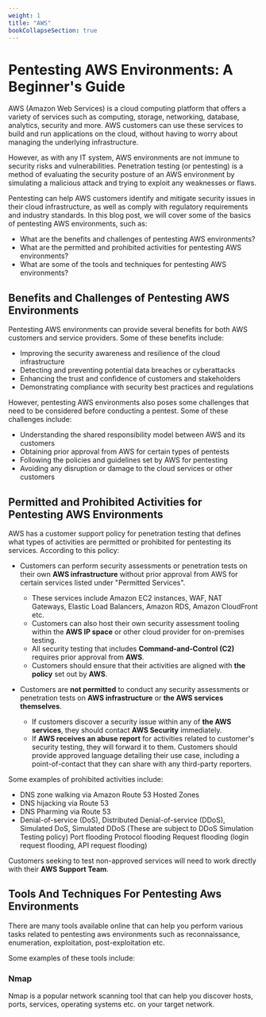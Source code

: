 ```yaml
---
weight: 1
title: "AWS"
bookCollapseSection: true
---
```


# Pentesting AWS Environments: A Beginner's Guide

AWS (Amazon Web Services) is a cloud computing platform that offers a variety of services such as computing, storage, networking, database, analytics, security and more. AWS customers can use these services to build and run applications on the cloud, without having to worry about managing the underlying infrastructure.

However, as with any IT system, AWS environments are not immune to security risks and vulnerabilities. Penetration testing (or pentesting) is a method of evaluating the security posture of an AWS environment by simulating a malicious attack and trying to exploit any weaknesses or flaws.

Pentesting can help AWS customers identify and mitigate security issues in their cloud infrastructure, as well as comply with regulatory requirements and industry standards. In this blog post, we will cover some of the basics of pentesting AWS environments, such as:

- What are the benefits and challenges of pentesting AWS environments?
- What are the permitted and prohibited activities for pentesting AWS environments?
- What are some of the tools and techniques for pentesting AWS environments?

## Benefits and Challenges of Pentesting AWS Environments

Pentesting AWS environments can provide several benefits for both AWS customers and service providers. Some of these benefits include:

- Improving the security awareness and resilience of the cloud infrastructure
- Detecting and preventing potential data breaches or cyberattacks
- Enhancing the trust and confidence of customers and stakeholders
- Demonstrating compliance with security best practices and regulations

However, pentesting AWS environments also poses some challenges that need to be considered before conducting a pentest. Some of these challenges include:

- Understanding the shared responsibility model between AWS and its customers
- Obtaining prior approval from AWS for certain types of pentests
- Following the policies and guidelines set by AWS for pentesting
- Avoiding any disruption or damage to the cloud services or other customers

## Permitted and Prohibited Activities for Pentesting AWS Environments

AWS has a customer support policy for penetration testing that defines what types of activities are permitted or prohibited for pentesting its services. According to this policy:

- Customers can perform security assessments or penetration tests on their own **AWS infrastructure** without prior approval from AWS for certain services listed under "Permitted Services".
  - These services include Amazon EC2 instances, WAF, NAT Gateways, Elastic Load Balancers, Amazon RDS, Amazon CloudFront etc.
  - Customers can also host their own security assessment tooling within the **AWS IP space** or other cloud provider for on-premises testing.
  - All security testing that includes **Command-and-Control (C2)** requires prior approval from **AWS**.
  - Customers should ensure that their activities are aligned with **the policy** set out by **AWS**.
  
- Customers are **not permitted** to conduct any security assessments or penetration tests on **AWS infrastructure** or **the AWS services themselves**.
  - If customers discover a security issue within any of **the AWS services**, they should contact **AWS Security** immediately.
  - If **AWS receives an abuse report** for activities related to customer's security testing,
    they will forward it to them. Customers should provide approved language detailing their use case,
    including a point-of-contact that they can share with any third-party reporters.

Some examples of prohibited activities include:

- DNS zone walking via Amazon Route 53 Hosted Zones
- DNS hijacking via Route 53
- DNS Pharming via Route 53
- Denial-of-service (DoS), Distributed Denial-of-service (DDoS), Simulated DoS,
Simulated DDoS (These are subject to DDoS Simulation Testing policy)
Port flooding Protocol flooding Request flooding (login request flooding,
API request flooding)

Customers seeking to test non-approved services will need to work directly with their **AWS Support Team**.

## Tools And Techniques For Pentesting Aws Environments

There are many tools available online that can help you perform various tasks related to pentesting aws environments such as reconnaissance,
enumeration,
exploitation,
post-exploitation etc.

Some examples of these tools include:

### Nmap

Nmap is a popular network scanning tool that can help you discover hosts,
ports,
services,
operating systems etc.
on your target network.
